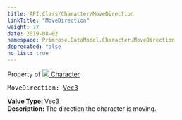 ```yaml
---
title: API:Class/Character/MoveDirection
linkTitle: "MoveDirection"
weight: 77
date: 2019-08-02
namespace: Primrose.DataModel.Character.MoveDirection
deprecated: false
no_list: true
---
```

Property of <a href="/docs/api-reference/Class/Character"><img src="/icons/silk/humanoid.png"/>&nbsp;Character</a>
<pre class="method-declaration">
MoveDirection: <a class="type" href="/docs/api-reference/DataType/Vec3">Vec3</a></pre>
<b>Value Type: </b>
<a class="type" href="/docs/api-reference/DataType/Vec3">Vec3</a>
<br/>
<b>Description: </b>
The direction the character is moving.

